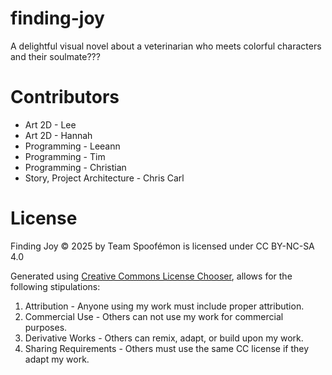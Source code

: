 # finding-joy
A delightful visual novel about a veterinarian who meets colorful characters and their soulmate???


# Contributors
- Art 2D - Lee
- Art 2D - Hannah
- Programming - Leeann
- Programming - Tim
- Programming - Christian
- Story, Project Architecture - Chris Carl


# License
Finding Joy © 2025 by Team Spoofémon is licensed under CC BY-NC-SA 4.0

Generated using [Creative Commons License Chooser](https://chooser-beta.creativecommons.org/), allows for the following stipulations:

1. Attribution - Anyone using my work must include proper attribution.
2. Commercial Use - Others can not use my work for commercial purposes.
3. Derivative Works - Others can remix, adapt, or build upon my work.
4. Sharing Requirements - Others must use the same CC license if they adapt my work.

